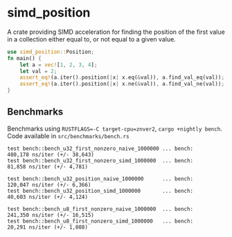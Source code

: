 # simd_position
A crate providing SIMD acceleration for finding the position of the first value in a collection either equal to, or not equal to a given value.

```rust
use simd_position::Position;
fn main() {
    let a = vec![1, 2, 3, 4];
    let val = 2;
    assert_eq!(a.iter().position(|x| x.eq(&val)), a.find_val_eq(val));
    assert_eq!(a.iter().position(|x| x.ne(&val)), a.find_val_ne(val));
}
```

## Benchmarks
Benchmarks using `RUSTFLAGS=-C target-cpu=znver2`, `cargo +nightly bench`. Code available in `src/benchmarks/bench.rs`
```
test bench::bench_u32_first_nonzero_naive_1000000 ... bench:     480,178 ns/iter (+/- 38,643)
test bench::bench_u32_first_nonzero_simd_1000000  ... bench:      81,858 ns/iter (+/- 4,781)

test bench::bench_u32_position_naive_1000000      ... bench:     120,047 ns/iter (+/- 6,366)
test bench::bench_u32_position_simd_1000000       ... bench:      40,603 ns/iter (+/- 4,124)

test bench::bench_u8_first_nonzero_naive_1000000  ... bench:     241,350 ns/iter (+/- 16,515)
test bench::bench_u8_first_nonzero_simd_1000000   ... bench:      20,291 ns/iter (+/- 1,008)
```